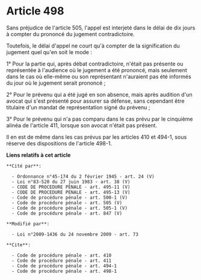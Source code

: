 # Article 498

Sans préjudice de l'article 505, l'appel est interjeté dans le délai de dix jours à compter du prononcé du jugement
contradictoire. 

Toutefois, le délai d'appel ne court qu'à compter de la signification du jugement quel qu'en soit le mode : 

1° Pour la partie qui, après débat contradictoire, n'était pas présente ou représentée à l'audience où le jugement a été
prononcé, mais seulement dans le cas où elle-même ou son représentant n'auraient pas été informés du jour où le jugement
serait prononcé ; 

2° Pour le prévenu qui a été jugé en son absence, mais après audition d'un avocat qui s'est présenté pour assurer sa défense,
sans cependant être titulaire d'un mandat de représentation signé du prévenu ; 

3° Pour le prévenu qui n'a pas comparu dans le cas prévu par le cinquième alinéa de l'article 411, lorsque son avocat n'était
pas présent. 

Il en est de même dans les cas prévus par les articles 410 et 494-1, sous réserve des dispositions de l'article 498-1.

**Liens relatifs à cet article**

	**Cité par**:

	  - Ordonnance n°45-174 du 2 février 1945 - art. 24 (V)
	  - Loi n°83-520 du 27 juin 1983 - art. 38 (V)
	  - CODE DE PROCEDURE PENALE - art. 495-11 (V)
	  - CODE DE PROCEDURE PENALE - art. 495-13 (V)
	  - Code de procédure pénale - art. 500-1 (V)
	  - Code de procédure pénale - art. 505 (V)
	  - Code de procédure pénale - art. 505-1 (V)
	  - Code de procédure pénale - art. 847 (V)

	**Modifié par**:

	  - Loi n°2009-1436 du 24 novembre 2009 - art. 73

	**Cite**:

	  - Code de procédure pénale - art. 410
	  - Code de procédure pénale - art. 411
	  - Code de procédure pénale - art. 494-1
	  - Code de procédure pénale - art. 498-1
